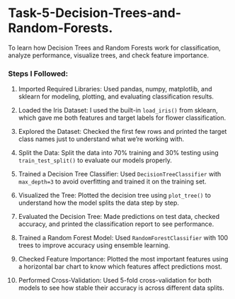 # Task-5-Decision-Trees-and-Random-Forests.
To learn how Decision Trees and Random Forests work for classification, analyze performance, visualize trees, and check feature importance.

### Steps I Followed:
1. Imported Required Libraries:
Used pandas, numpy, matplotlib, and sklearn for modeling, plotting, and evaluating classification results.

2. Loaded the Iris Dataset:
I used the built-in `load_iris()` from sklearn, which gave me both features and target labels for flower classification.

3. Explored the Dataset:
Checked the first few rows and printed the target class names just to understand what we’re working with.

4. Split the Data:
Split the data into 70% training and 30% testing using `train_test_split()` to evaluate our models properly.

5. Trained a Decision Tree Classifier:
Used `DecisionTreeClassifier` with `max_depth=3` to avoid overfitting and trained it on the training set.

6. Visualized the Tree:
Plotted the decision tree using `plot_tree()` to understand how the model splits the data step by step.

7. Evaluated the Decision Tree:
Made predictions on test data, checked accuracy, and printed the classification report to see performance.

8. Trained a Random Forest Model:
Used `RandomForestClassifier` with 100 trees to improve accuracy using ensemble learning.

9. Checked Feature Importance:
Plotted the most important features using a horizontal bar chart to know which features affect predictions most.

10. Performed Cross-Validation:
Used 5-fold cross-validation for both models to see how stable their accuracy is across different data splits.


